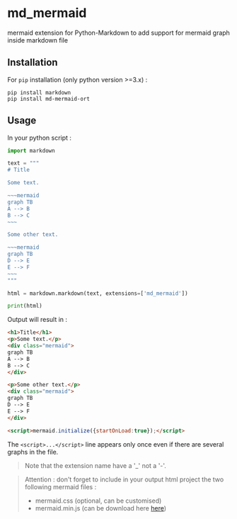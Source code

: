 # md_mermaid

mermaid extension for Python-Markdown to add support for mermaid graph inside markdown file

## Installation

For `pip` installation (only python version >=3.x) :

~~~shell
pip install markdown
pip install md-mermaid-ort
~~~

## Usage

In your python script :

~~~python
import markdown

text = """
# Title

Some text.

​~~~mermaid
graph TB
A --> B
B --> C
​~~~

Some other text.

​~~~mermaid
graph TB
D --> E
E --> F
​~~~
"""

html = markdown.markdown(text, extensions=['md_mermaid'])

print(html)
~~~

Output will result in :

~~~html
<h1>Title</h1>
<p>Some text.</p>
<div class="mermaid">
graph TB
A --> B
B --> C
</div>

<p>Some other text.</p>
<div class="mermaid">
graph TB
D --> E
E --> F
</div>

<script>mermaid.initialize({startOnLoad:true});</script>

~~~

The `<script>...</script>` line appears only once even if there are several graphs in the file.

> Note that the extension name have a '_' not a '-'.

> Attention : don't forget to include in your output html project the two following mermaid files :
>
> * mermaid.css (optional, can be customised)
> * mermaid.min.js (can be download here [here](https://unpkg.com/mermaid@8.1.0/dist/)) 
